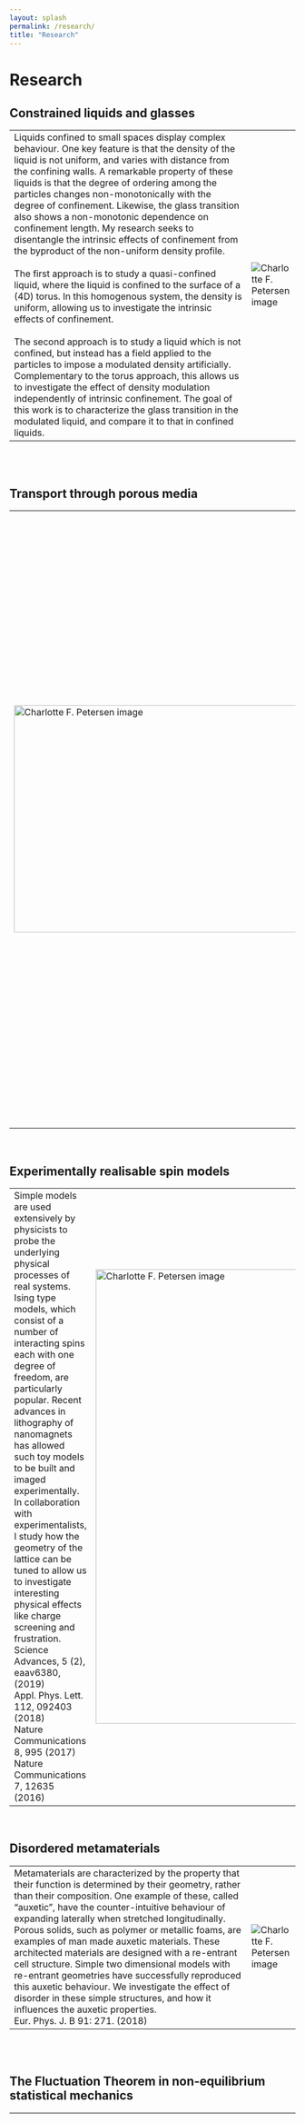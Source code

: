 ```yaml
---
layout: splash
permalink: /research/
title: "Research"
---
```

<h1>Research</h1>
<h2>Constrained liquids and glasses</h2>
<table border="0">
<col width="800">
 <tr>
    <td>Liquids confined to small spaces display complex behaviour. One key feature is that the density of the liquid is not uniform, and varies with distance from the confining walls. A remarkable property of these liquids is that the degree of ordering among the particles changes non-monotonically with the degree of confinement. Likewise, the glass transition also shows a non-monotonic dependence on confinement length. My research seeks to disentangle the intrinsic effects of confinement from the byproduct of the non-uniform density profile.<br />
    <br />
    The first approach is to study a quasi-confined liquid, where the liquid is confined to the surface of a (4D) torus. In this homogenous system, the density is uniform, allowing us to investigate the intrinsic effects of confinement. <br />
    <br />
    The second approach is to study a liquid which is not confined, but instead has a field applied to the particles to impose a modulated density artificially. Complementary to the torus approach, this allows us to investigate the effect of density modulation independently of intrinsic confinement. The goal of this work is to characterize the glass transition in the modulated liquid, and compare it to that in confined liquids.
</td>
    <td><img src="/assets/images/quasi_confined_liquid_pic.jpg" alt="Charlotte F. Petersen image"></td>
 </tr>
</table>
<br />
<br />
<h2>Transport through porous media</h2>
<table border="0">
<col width="400">
 <tr>
    <td><img src="/assets/images/porous_media_pic.eps.jpg" height="400" width="1000" alt="Charlotte F. Petersen image"></td>
    <td>Liquids in crowded environments occur in many situations, including inside of cells, in catalysts, and in porous rock during oil recovery. Both experimentally, and in simple models, the transport in complex crowded media can be subdiffusive. The origin of this anomalous diffusion has been explained theoretically for the simple Lorentz model. I extend the Lorentz model towards realistic systems by relaxing one assumption of the model (the hard-exclusion interaction), and find that they system exhibits a percolation transition dependent on the energy of the probe particle, and the dynamics remain subdiffusive at the percolation point.<br />Soft Matter, 15, 3906 (2019)
</td>
 </tr>
</table>
<br />
<H2>Experimentally realisable spin models</H2>
<table border="0">
<col width="800">
 <tr>
    <td>Simple models are used extensively by physicists to probe the underlying physical processes of real systems. Ising type models, which consist of a number of interacting spins each with one degree of freedom, are particularly popular. Recent advances in lithography of nanomagnets has allowed such toy models to be built and imaged experimentally. In collaboration with experimentalists, I study how the geometry of the lattice can be tuned to allow us to investigate interesting physical effects like charge screening and frustration.<br />Science Advances, 5 (2), eaav6380, (2019)<br />Appl. Phys. Lett. 112, 092403 (2018)<br />Nature Communications 8, 995 (2017)<br />Nature Communications 7, 12635 (2016)
</td>
    <td><img src="/assets/images/spin_model.jpg" height="800" width="2000" scale="tofit" alt="Charlotte F. Petersen image"></td>
 </tr>
</table>
<br />
<H2>Disordered metamaterials</H2>
<table border="0">
<col width="800">
 <tr>
    <td>Metamaterials are characterized by the property that their function is determined by their geometry, rather than their composition. One example of these, called “auxetic”, have the counter-intuitive behaviour of expanding laterally when stretched longitudinally. Porous solids, such as polymer or metallic foams, are examples of man made auxetic materials. These architected materials are designed with a re-entrant cell structure. Simple two dimensional models with re-entrant geometries have successfully reproduced this auxetic behaviour. We investigate the effect of disorder in these simple structures, and how it influences the auxetic properties.<br />Eur. Phys. J. B 91: 271. (2018)
</td>
    <td>
  <img src="/assets/images/disordered_material.png" alt="Charlotte F. Petersen image"></td>
</tr>
</table>
<br />
<br />
<H2>The Fluctuation Theorem in non-equilibrium statistical mechanics</H2>
<table border="0">
<col width="400">
 <tr>
    <td><img src="/assets/images/fluctuation.jpg" height="400" width="1000" alt="Charlotte F. Petersen image"></td>
    <td>In microscopic systems, there is a finite probability that the second law of thermodynamics will be violated on short time scales. This is quantified by the fluctuation theorem, in terms of a quantity called the dissipation function. In my PhD research, I investigated the significance and statistics of this function in the fluctuation theorem and related results, as well as using it to probe non-monotonic relaxation towards equilibrium.<br />J. Chem. Phys. 144, 074107 (2016)<br />Mol. Simulat. 42, 531 (2014)<br />Commun. Theor. Phys. 62, 476 (2014)<br />J. Chem. Phys. 139, 184106 (2013)<br />Thesis: An Investigation Into the Significance of Dissipation in Statistical Mechanics
</td>
 </tr>
</table>
<br />
